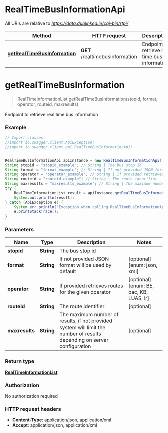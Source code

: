 # RealTimeBusInformationApi

All URIs are relative to *https://data.dublinked.ie/cgi-bin/rtpi/*

Method | HTTP request | Description
------------- | ------------- | -------------
[**getRealTimeBusInformation**](RealTimeBusInformationApi.md#getRealTimeBusInformation) | **GET** /realtimebusinformation | Endpoint to retrieve real time bus information


<a name="getRealTimeBusInformation"></a>
# **getRealTimeBusInformation**
> RealTimeInformationList getRealTimeBusInformation(stopid, format, operator, routeid, maxresults)

Endpoint to retrieve real time bus information

### Example
```java
// Import classes:
//import io.swagger.client.ApiException;
//import io.swagger.client.api.RealTimeBusInformationApi;


RealTimeBusInformationApi apiInstance = new RealTimeBusInformationApi();
String stopid = "stopid_example"; // String | The bus stop id
String format = "format_example"; // String | If not provided JSON format will be used by default
String operator = "operator_example"; // String | If provided retrieves routes for the given operator
String routeid = "routeid_example"; // String | The route identifier
String maxresults = "maxresults_example"; // String | The maximum number of results, if not provided system will limit the number of results depending on server configuration
try {
    RealTimeInformationList result = apiInstance.getRealTimeBusInformation(stopid, format, operator, routeid, maxresults);
    System.out.println(result);
} catch (ApiException e) {
    System.err.println("Exception when calling RealTimeBusInformationApi#getRealTimeBusInformation");
    e.printStackTrace();
}
```

### Parameters

Name | Type | Description  | Notes
------------- | ------------- | ------------- | -------------
 **stopid** | **String**| The bus stop id |
 **format** | **String**| If not provided JSON format will be used by default | [optional] [enum: json, xml]
 **operator** | **String**| If provided retrieves routes for the given operator | [optional] [enum: BE, bac, KB, LUAS, ir]
 **routeid** | **String**| The route identifier | [optional]
 **maxresults** | **String**| The maximum number of results, if not provided system will limit the number of results depending on server configuration | [optional]

### Return type

[**RealTimeInformationList**](RealTimeInformationList.md)

### Authorization

No authorization required

### HTTP request headers

 - **Content-Type**: application/json, application/xml
 - **Accept**: application/json, application/xml

